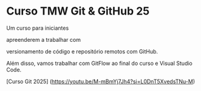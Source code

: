 # Curso TMW Git & GitHub 25



Um curso para iniciantes

apreenderem a trabalhar com

versionamento de código e repositório remotos com GitHub.

Além disso, vamos trabalhar com GitFlow ao final do curso e Visual Studio Code.

[Curso Git 2025] (https://youtu.be/M-mBmYj7Jh4?si=L0DnT5XvedsTNu-M)
